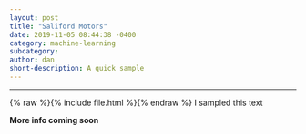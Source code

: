 ```yaml
---
layout: post
title: "Saliford Motors"
date: 2019-11-05 08:44:38 -0400
category: machine-learning
subcategory: 
author: dan
short-description: A quick sample
---
```


-----
{% raw %}{% include file.html %}{% endraw %}
I sampled this text

**More info coming soon**
